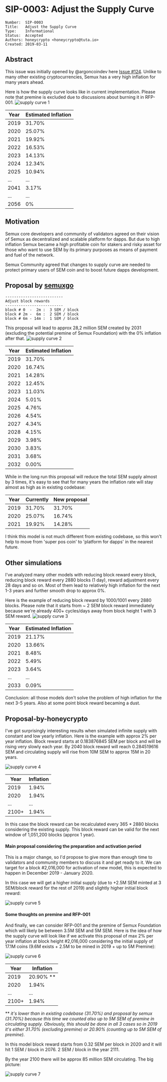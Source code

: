 # SIP-0003: Adjust the Supply Curve

```
Number:  SIP-0003
Title:   Adjust the Supply Curve
Type:    Informational
Status:  Accepted
Authors: honeycrypto <honeycrypto@tuta.io>
Created: 2019-03-11
```

## Abstract

This issue was initially opened by @argoncoindev here [Issue #124](https://github.com/semuxproject/semux-core/issues/124). Unlike to many other existing cryptocurrencies, Semux has a very high inflation for many years ahead. 

Here is how the supply curve looks like in current implementation. Please note that premine is excluded due to discussions about burning it in RFP-001.
![supply curve 1](https://semux.info/img/rfps/proposal-02.png)

| Year | Estimated Inflation |
|---|---|
| 2019 | 31.70% |
| 2020 | 25.07% |
| 2021 | 19.92% |
| 2022 | 16.53% |
| 2023 | 14.13% |
| 2024 | 12.34% |
| 2025 | 10.94% |
| ...  | ...   |
| 2041 | 3.17% |
| ...  | ...   |
| 2056 | 0% |

## Motivation 
Semux core developers and community of validators agreed on their vision of Semux as decentralized and scalable platform for dapps. But due to high inflation Semux became a high profitable coin for stakers and risky asset for those who want to use SEM by its primary purposes as means of payment and fuel of the network. 

Semux Community agreed that changes to supply curve are needed to protect primary users of SEM coin and to boost future dapps development. 

## Proposal by [semuxgo](https://github.com/semuxgo)
```
--------------------------
Adjust block rewards
--------------------------
block # 0  -  2m :  3 SEM / block
block # 2m -  6m :  2 SEM / block
block # 6m - 14m :  1 SEM / block
```

This proposal will lead to approx 28,2 million SEM created by 2031 (excluding the potential premine of Semux Foundation) with the 0% inflation after that. 
![supply curve 2](https://semux.info/img/rfps/proposal-01.png)

| Year | Estimated Inflation |
|---|---|
| 2019 | 31.70% |
| 2020 | 16.74% |
| 2021 | 14.28% |
| 2022 | 12.45% |
| 2023 | 11.03% |
| 2024 | 5.01% |
| 2025 | 4.76% |
| 2026 | 4.54% |
| 2027 | 4.34% |
| 2028 | 4.15% |
| 2029 | 3.98% |
| 2030 | 3.83% |
| 2031 | 3.68% |
| 2032 | 0.00% |

While in the long run this proposal will reduce the total SEM supply almost by 3 times, it's easy to see that for many years the inflation rate will stay almost as high as in existing codebase: 

| Year | Currently | New proposal |
|---|---|---|
| 2019 | 31.70% | 31.70% |
| 2020 | 25.07% | 16.74% |
| 2021 | 19.92% | 14.28% |

I think this model is not much different from existing codebase, so this won't help to move from 'super pos coin' to 'platform for dapps' in the nearest future.

## Other simulations
I've analyzed many other models with reducing block reward every block, reducing block reward every 2880 blocks (1 day), reward adjustment every 28 days and so on. Most of them lead to relatively high inflation for the next 1-3 years and further smooth drop to approx 0%. 

Here is the example of reducing block reward by 1000/1001 every 2880 blocks. Please note that it starts from ~ 2 SEM block reward immediately because we're already 400+ cycles/days away from block height 1 with 3 SEM reward. 
![supply curve 3](https://semux.info/img/rfps/proposal-04.png)

| Year | Estimated Inflation |
|---|---|
| 2019 | 21.17% |
| 2020 | 13.66% |
| 2021 | 8.48% |
| 2022 | 5.49% |
| 2023 | 3.64% |
| ... | ... |
| 2033 | 0.09% |

Conclusion: all those models don't solve the problem of high inflation for the next 3-5 years. Also at some point block reward becaming a dust. 

## Proposal-by-honeycrypto 
I've got surprisingly interesting results when simulated infinite supply with constant and low yearly inflation. Here is the example with approx 2% per year inflation. Block reward starts at 0.183876845 SEM per block and will be rising very slowly each year. By 2040 block reward will reach 0.284519616 SEM and circulating supply will rise from 10M SEM to approx 15M in 20 years.

![supply curve 4](https://semux.info/img/rfps/proposal-03.png)

| Year | Inflation |
|---|---|
| 2019 | 1.94% |
| 2020 | 1.94% |
| ... | ... |
| 2100+ | 1.94% |

In this case the block reward can be recalculated every 365 * 2880 blocks considering the existing supply. This block reward can be valid for the next window of 1,051,200 blocks (approx 1 year).

#### Main proposal considering the preparation and activation period
This is a major change, so I'd propose to give more than enough time to validators and community members to discuss it and get ready to it. We can target for a block #2,016,000 for activation of new model, this is expected to happen in December 2019 - January 2020. 

In this case we will get a higher initial supply (due to +2.5M SEM minted at 3 SEM/block reward for the rest of 2019) and slightly higher initial block reward: 

![supply curve 5](https://semux.info/img/rfps/proposal-03-a.png)

#### Some thoughts on premine and RFP-001
And finally, we can consider RFP-001 and the premine of Semux Foundation which will likely be between 3.5M SEM and 5M SEM. Here is the idea of how the supply curve will look like if we activate this proposal of max 2% per year inflation at block height #2,016,000 considering the initial supply of 17.1M coins (9.6M exists + 2.5M to be mined in 2019 + up to 5M Premine): 

![supply curve 6](https://semux.info/img/rfps/proposal-03-b.png)

| Year | Inflation |
|---|---|
| 2019 | 20.90% ** |
| 2020 | 1.94% |
| ... | ... |
| 2100+ | 1.94% |

** _it's lower than in existing codebase (31.70%) and proposal by semux (31.70%) because this time we counted also up to 5M SEM of premine in circulating supply. Obviously, this should be done in all 3 cases so in 2019 it's either 31.70% (excluding premine) or 20.90% (counting up to 5M SEM of premine)._

In this model block reward starts from 0.32 SEM per block in 2020 and it will hit 1 SEM / block in 2076. 2 SEM / block in the year 2111. 

By the year 2100 there will be approx 85 million SEM circulating. The big picture: 

![supply curve 7](https://semux.info/img/rfps/proposal-03-c.png)
